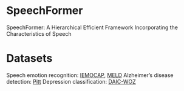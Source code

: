 # SpeechFormer
SpeechFormer: A Hierarchical Efficient Framework Incorporating the Characteristics of Speech

# Datasets
Speech emotion recognition: [IEMOCAP](https://sail.usc.edu/iemocap/index.html), [MELD](https://affective-meld.github.io/)
Alzheimer’s disease detection: [Pitt](https://dementia.talkbank.org/)
Depression classification: [DAIC-WOZ](https://dcapswoz.ict.usc.edu/)
